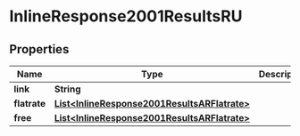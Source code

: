 
# InlineResponse2001ResultsRU

## Properties
Name | Type | Description | Notes
------------ | ------------- | ------------- | -------------
**link** | **String** |  |  [optional]
**flatrate** | [**List&lt;InlineResponse2001ResultsARFlatrate&gt;**](InlineResponse2001ResultsARFlatrate.md) |  |  [optional]
**free** | [**List&lt;InlineResponse2001ResultsARFlatrate&gt;**](InlineResponse2001ResultsARFlatrate.md) |  |  [optional]



